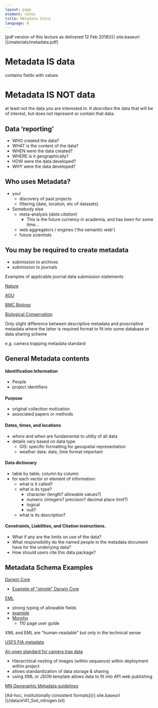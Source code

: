 ```yaml
---
layout: page
element: notes
title: Metadata Intro
language: R
---
```

[pdf version of this lecture as delivered 12 Feb 2018]({{ site.baseurl }}/materials/metadata.pdf)

# Metadata IS data
contains fields with values

# Metadata IS NOT data
at least not the data you are interested in. It _describes_ the data that will be
of interest, but does not represent or contain that data.

## Data ‘reporting’
	
- WHO created the data?
- WHAT is the content of the data?
- WHEN were the data created?
- WHERE is it geographically?
- HOW were the data developed?
- WHY were the data developed?

## Who uses Metadata?
- you!
	- discovery of past projects
	- filtering (date, location, etc of datasets)
- Somebody else
	- meta-analysis (_data citation_)
		- This is the future currency in academia, and has been for some time...
	- web aggregators / engines ('the semantic web')
	- future scientists

## You may be required to create metadata
- submission to archives
- submission to journals


Examples of applicable journal data submission statements

[Nature](https://www.nature.com/authors/policies/data/data-availability-statements-data-citations.pdf)

[AGU](https://publications.agu.org/author-resource-center/publication-policies/data-policy/)

[BMC Biology](https://bmcbiol.biomedcentral.com/submission-guidelines/preparing-your-manuscript/research-article)

[Biological Conservation](https://www.elsevier.com/journals/biological-conservation/0006-3207/guide-for-authors#87500)

		
Only slight difference between descriptive metadata and proscriptive metadata
where the latter is required format to fit into some database or data sharing scheme

e.g. camera trapping metadata standard

## General Metadata contents

#### Identification Information
- People
- project identifiers

#### Purpose
- original collection motivation
- associated papers or methods

#### Dates, times, and locations 
- _where_ and _when_ are fundamental to utility of all data 
- details vary based on data type
	- GIS: specific formatting for geospatial representation
	- weather data: date, time format important

#### Data dictionary
- table by table, column by column
- for each vector or element of information:
	- what is it called?
	- what is its type?
		- character (length? allowable values?)
		- numeric (integers? precision? decimal place limit?)
		- logical
		- null?
	- what is its description?
	
#### Constraints, Liabilities, and Citation instructions. 
- What if any are the limits on use of the data?
- What responsibility do the named people in the metadata document have for the underlying data?
- How should users cite this data package?


## Metadata Schema Examples

[Darwin Core](http://rs.tdwg.org/dwc/)

- [Example of "simple" Darwin Core](http://rs.tdwg.org/dwc/xsd/tdwg_dwc_simple.xsd)

[EML](https://knb.ecoinformatics.org/#external//emlparser/docs/index.html)
  - strong typing of allowable fields
  - [example](https://knb.ecoinformatics.org/emlparser/eml-sample.xml)
  - [Morpho](https://knb.ecoinformatics.org/#tools/morpho)
      * 110 page user guide

XML and EML are "human-readable" but only in the technical sense

[USFS FIA metadata](https://www.fia.fs.fed.us/library/database-documentation/current/ver60/FIADB%20User%20Guide%20P3_6-0-1_final.pdf)

[An open standard for camera trap data](https://bdj.pensoft.net/article/10197/element/5/3500059/)

- Hierarchical nesting of images (within sequence) within deployment within project
- allows standardization of data storage & sharing
- using XML or JSON template allows data to fit into API web publishing

[MN Geographic Metadata guidelines](http://www.mngeo.state.mn.us/committee/standards/mgmg/metadata.htm)

[Ad-hoc, institutionally consistent formats]({{ site.baseurl }}/data/e141_Soil_nitrogen.txt)




